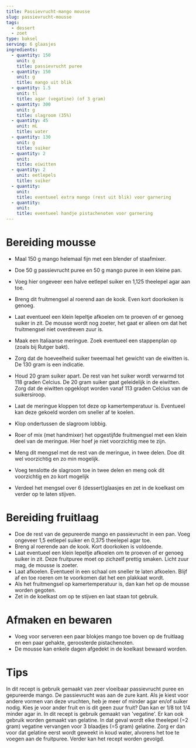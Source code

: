 ```yaml
---
title: Passievrucht-mango mousse
slug: passievrucht-mousse
tags: 
  - dessert
  - zoet
type: baksel
serving: 6 glaasjes
ingredients:
  - quantity: 150
    unit: g
    title: passievrucht puree
  - quantity: 150
    unit: g
    title: mango uit blik
  - quantity: 1.5
    unit: tl
    title: agar (vegatine) (of 3 gram)
  - quantity: 300
    unit: g
    title: slagroom (35%)
  - quantity: 45
    unit: mL
    title: water
  - quantity: 130
    unit: g
    title: suiker
  - quantity: 2
    unit: 
    title: eiwitten
  - quantity: 2
    unit: eetlepels
    title: suiker
  - quantity: 
    unit: 
    title: eventueel extra mango (rest uit blik) voor garnering
  - quantity: 
    unit: 
    title: eventueel handje pistachenoten voor garnering
---
```


# Bereiding mousse

- Maal 150 g mango helemaal fijn met een blender of staafmixer.
- Doe 50 g passievrucht puree en 50 g mango puree in een kleine pan.
- Voeg hier ongeveer een halve eetlepel suiker en 1,125 theelepel agar aan toe. 
- Breng dit fruitmengsel al roerend aan de kook. Even kort doorkoken is genoeg. 
- Laat eventueel een klein lepeltje afkoelen om te proeven of er genoeg suiker in zit. De mousse wordt nog zoeter, het gaat er alleen om dat het fruitmengsel niet overdreven zuur is.

- Maak een Italiaanse meringue. Zoek eventueel een stappenplan op (zoals bij Rutger bakt).
- Zorg dat de hoeveelheid suiker tweemaal het gewicht van de eiwitten is. De 130 gram is een indicatie.
- Houd 20 gram suiker apart. De rest van het suiker wordt verwarmd tot 118 graden Celcius. De 20 gram suiker gaat geleidelijk in de eiwitten. Zorg dat de eiwitten opgeklopt worden vanaf 113 graden Celcius van de suikersiroop.
- Laat de meringue kloppen tot deze op kamertemperatuur is. Eventueel kan deze gekoeld worden om sneller af te koelen.
- Klop ondertussen de slagroom lobbig.

- Roer of mix (met handmixer) het opgestijfde fruitmengsel met een klein deel van de meringue. Hier hoef je niet voorzichtig mee te zijn.
- Meng dit mengsel met de rest van de meringue, in twee delen. Doe dit wel voorzichtig en zo min mogelijk.
- Voeg tenslotte de slagroom toe in twee delen en meng ook dit voorzichtig en zo kort mogelijk
- Verdeel het mengsel over 6 (dessert)glaasjes en zet in de koelkast om verder op te laten stijven.



# Bereiding fruitlaag

- Doe de rest van de gepureerde mango en passievrucht in een pan. Voeg ongeveer 1,5 eetlepel suiker en 0,375 theelepel agar toe. 
- Breng al roerende aan de kook. Kort doorkoken is voldoende.
- Laat eventueel een klein lepeltje afkoelen om te proeven of er genoeg suiker in zit. Deze fruitpuree moet op zichzelf prettig smaken. Licht zuur mag, de mousse is zoeter.
- Laat afkoelen. Eventueel in een schaal om sneller te laten afkoelen. Blijf af en toe roeren om te voorkomen dat het een plakkaat wordt.
- Als het fruitmengsel op kamertemperatuur is, dan kan het op de mousse worden gegoten.
- Zet in de koelkast om op te stijven en laat staan tot gebruik.

# Afmaken en bewaren

- Voeg voor serveren een paar blokjes mango toe boven op de fruitlaag en een paar gehakte, geroosterde pistachenoten.
- De mousse kan enkele dagen afgedekt in de koelkast bewaard worden.

# Tips
In dit recept is gebruik gemaakt van zeer vloeibaar passievrucht puree en gepureerde mango. De passievrucht was aan de zure kant. Als je kiest voor andere vormen van deze vruchten, heb je meer of minder agar en/of suiker nodig.
Kies je voor ander fruit en is dit geen zuur fruit? Dan kan er 1/8 tot 1/4 minder agar in. 
In dit recept is gebruik gemaakt van 'vegatine'. Er kan ook gebruik worden gemaakt van gelatine. In dat geval wordt elke theelepel (=2 gram) vegatine vervangen voor 3 blaadjes (=5 gram) gelatine. Zorg er dan voor dat gelatine eerst wordt geweekt in koud water, alvorens het toe te voegen aan de fruitpuree. Verder kan het recept worden gevolgd.
